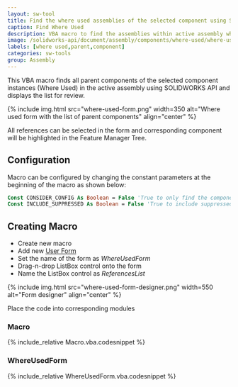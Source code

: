 ```yaml
---
layout: sw-tool
title: Find the where used assemblies of the selected component using SOLIDWORKS API
caption: Find Where Used
description: VBA macro to find the assemblies within active assembly which are using the selected component using SOLIDWORKS API
image: /solidworks-api/document/assembly/components/where-used/where-used-form.png
labels: [where used,parent,component]
categories: sw-tools
group: Assembly
---
```

This VBA macro finds all parent components of the selected component instances (Where Used) in the active assembly using SOLIDWORKS API and displays the list for review.

{% include img.html src="where-used-form.png" width=350 alt="Where used form with the list of parent components" align="center" %}

All references can be selected in the form and corresponding component will be highlighted in the Feature Manager Tree.

## Configuration

Macro can be configured by changing the constant parameters at the beginning of the macro as shown below:

~~~ vb
Const CONSIDER_CONFIG As Boolean = False 'True to only find the component which have the same referenced configuration, False to find by model path only
Const INCLUDE_SUPPRESSED As Boolean = False 'True to include suppressed components in the search, False to not include
~~~

## Creating Macro

* Create new macro
* Add new [User Form](/visual-basic/user-forms/)
* Set the name of the form as *WhereUsedForm*
* Drag-n-drop ListBox control onto the form
* Name the ListBox control as *ReferencesList*

{% include img.html src="where-used-form-designer.png" width=550 alt="Form designer" align="center" %}

Place the code into corresponding modules

### Macro

{% include_relative Macro.vba.codesnippet %}

### WhereUsedForm

{% include_relative WhereUsedForm.vba.codesnippet %}

